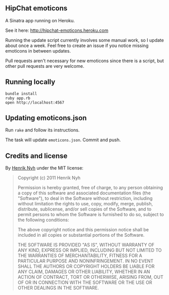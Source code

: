 ## HipChat emoticons

A Sinatra app running on Heroku.

See it here: <http://hipchat-emoticons.heroku.com>

Running the update script currently involves some manual work, so I update about
once a week. Feel free to create an issue if you notice missing emoticons in between
updates.

Pull requests aren't necessary for new emoticons since there is a script, but
other pull requests are very welcome.


## Running locally

    bundle install
    ruby app.rb
    open http://localhost:4567


## Updating emoticons.json

Run `rake` and follow its instructions.

The task will update `emoticons.json`. Commit and push.


## Credits and license

By [Henrik Nyh](http://henrik.nyh.se/) under the MIT license:

>  Copyright (c) 2011 Henrik Nyh
>
>  Permission is hereby granted, free of charge, to any person obtaining a copy
>  of this software and associated documentation files (the "Software"), to deal
>  in the Software without restriction, including without limitation the rights
>  to use, copy, modify, merge, publish, distribute, sublicense, and/or sell
>  copies of the Software, and to permit persons to whom the Software is
>  furnished to do so, subject to the following conditions:
>
>  The above copyright notice and this permission notice shall be included in
>  all copies or substantial portions of the Software.
>
>  THE SOFTWARE IS PROVIDED "AS IS", WITHOUT WARRANTY OF ANY KIND, EXPRESS OR
>  IMPLIED, INCLUDING BUT NOT LIMITED TO THE WARRANTIES OF MERCHANTABILITY,
>  FITNESS FOR A PARTICULAR PURPOSE AND NONINFRINGEMENT. IN NO EVENT SHALL THE
>  AUTHORS OR COPYRIGHT HOLDERS BE LIABLE FOR ANY CLAIM, DAMAGES OR OTHER
>  LIABILITY, WHETHER IN AN ACTION OF CONTRACT, TORT OR OTHERWISE, ARISING FROM,
>  OUT OF OR IN CONNECTION WITH THE SOFTWARE OR THE USE OR OTHER DEALINGS IN
>  THE SOFTWARE.
